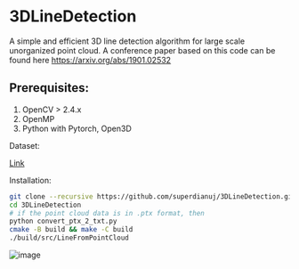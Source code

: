 # 3DLineDetection
A simple and efficient 3D line detection algorithm for large scale unorganized point cloud. A conference paper based on this code can be found here https://arxiv.org/abs/1901.02532

Prerequisites:
---
1. OpenCV > 2.4.x
2. OpenMP
3. Python with Pytorch, Open3D


Dataset:

[Link](https://www.ifi.uzh.ch/en/vmml/research/datasets.html)





Installation:
```bash
git clone --recursive https://github.com/superdianuj/3DLineDetection.git
cd 3DLineDetection
# if the point cloud data is in .ptx format, then
python convert_ptx_2_txt.py
cmake -B build && make -C build
./build/src/LineFromPointCloud

```

![image](https://github.com/superdianuj/3DLineDetection/assets/47445756/ee9cb3d8-4341-42fa-aef1-f79f918ad0c1)
